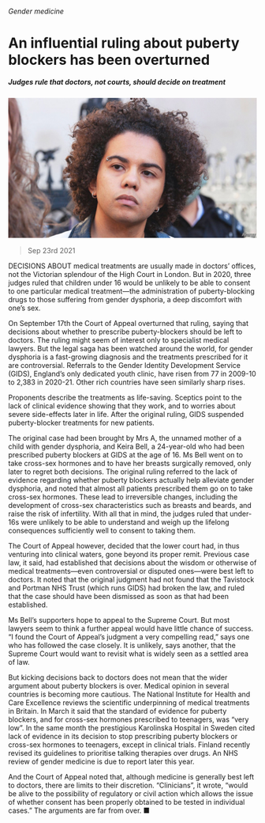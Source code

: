 ###### Gender medicine

# An influential ruling about puberty blockers has been overturned 

##### Judges rule that doctors, not courts, should decide on treatment 

![image](images/20210925_brp003.jpg) 

> Sep 23rd 2021 

DECISIONS ABOUT medical treatments are usually made in doctors’ offices, not the Victorian splendour of the High Court in London. But in 2020, three judges ruled that children under 16 would be unlikely to be able to consent to one particular medical treatment—the administration of puberty-blocking drugs to those suffering from gender dysphoria, a deep discomfort with one’s sex.

On September 17th the Court of Appeal overturned that ruling, saying that decisions about whether to prescribe puberty-blockers should be left to doctors. The ruling might seem of interest only to specialist medical lawyers. But the legal saga has been watched around the world, for gender dysphoria is a fast-growing diagnosis and the treatments prescribed for it are controversial. Referrals to the Gender Identity Development Service (GIDS), England’s only dedicated youth clinic, have risen from 77 in 2009-10 to 2,383 in 2020-21. Other rich countries have seen similarly sharp rises.


Proponents describe the treatments as life-saving. Sceptics point to the lack of clinical evidence showing that they work, and to worries about severe side-effects later in life. After the original ruling, GIDS suspended puberty-blocker treatments for new patients.

The original case had been brought by Mrs A, the unnamed mother of a child with gender dysphoria, and Keira Bell, a 24-year-old who had been prescribed puberty blockers at GIDS at the age of 16. Ms Bell went on to take cross-sex hormones and to have her breasts surgically removed, only later to regret both decisions. The original ruling referred to the lack of evidence regarding whether puberty blockers actually help alleviate gender dysphoria, and noted that almost all patients prescribed them go on to take cross-sex hormones. These lead to irreversible changes, including the development of cross-sex characteristics such as breasts and beards, and raise the risk of infertility. With all that in mind, the judges ruled that under-16s were unlikely to be able to understand and weigh up the lifelong consequences sufficiently well to consent to taking them.

The Court of Appeal however, decided that the lower court had, in thus venturing into clinical waters, gone beyond its proper remit. Previous case law, it said, had established that decisions about the wisdom or otherwise of medical treatments—even controversial or disputed ones—were best left to doctors. It noted that the original judgment had not found that the Tavistock and Portman NHS Trust (which runs GIDS) had broken the law, and ruled that the case should have been dismissed as soon as that had been established.

Ms Bell’s supporters hope to appeal to the Supreme Court. But most lawyers seem to think a further appeal would have little chance of success. “I found the Court of Appeal’s judgment a very compelling read,” says one who has followed the case closely. It is unlikely, says another, that the Supreme Court would want to revisit what is widely seen as a settled area of law.

But kicking decisions back to doctors does not mean that the wider argument about puberty blockers is over. Medical opinion in several countries is becoming more cautious. The National Institute for Health and Care Excellence reviews the scientific underpinning of medical treatments in Britain. In March it said that the standard of evidence for puberty blockers, and for cross-sex hormones prescribed to teenagers, was “very low”. In the same month the prestigious Karolinska Hospital in Sweden cited lack of evidence in its decision to stop prescribing puberty blockers or cross-sex hormones to teenagers, except in clinical trials. Finland recently revised its guidelines to prioritise talking therapies over drugs. An NHS review of gender medicine is due to report later this year.

And the Court of Appeal noted that, although medicine is generally best left to doctors, there are limits to their discretion. “Clinicians”, it wrote, “would be alive to the possibility of regulatory or civil action which allows the issue of whether consent has been properly obtained to be tested in individual cases.” The arguments are far from over. ■

